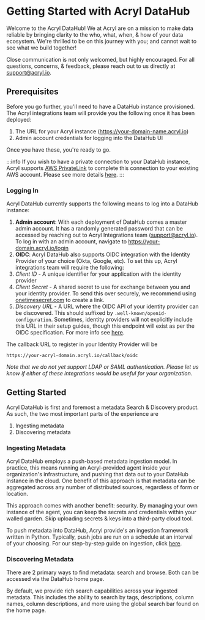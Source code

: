 # Getting Started with Acryl DataHub


Welcome to the Acryl DataHub! We at Acryl are on a mission to make data reliable by bringing clarity to the who, what, when, & how of your data ecosystem. We're thrilled to be on this journey with you; and cannot wait to see what we build together!

Close communication is not only welcomed, but highly encouraged. For all questions, concerns, & feedback, please reach out to us directly at support@acryl.io. 

## Prerequisites

Before you go further, you'll need to have a DataHub instance provisioned. The Acryl integrations team will provide you the following once it has been deployed:

1. The URL for your Acryl instance (https://your-domain-name.acryl.io)
2. Admin account credentials for logging into the DataHub UI

Once you have these, you're ready to go.

:::info
If you wish to have a private connection to your DataHub instance, Acryl supports [AWS PrivateLink](https://aws.amazon.com/privatelink/) to complete this connection to your existing AWS account. Please see more details [here](integrations/aws-privatelink.md).
:::

### Logging In

Acryl DataHub currently supports the following means to log into a DataHub instance:

1. **Admin account**: With each deployment of DataHub comes a master admin account. It has a randomly generated password that can be accessed by reaching out to Acryl Integrations team (support@acryl.io). To log in with an admin account, navigate to https://your-domain.acryl.io/login
2. **OIDC**: Acryl DataHub also supports OIDC integration with the Identity Provider of your choice (Okta, Google, etc). To set this up, Acryl integrations team will require the following:
3. _Client ID_ - A unique identifier for your application with the identity provider
4. _Client Secret_ - A shared secret to use for exchange between you and your identity provider. To send this over securely, we recommend using [onetimesecret.com](https://onetimesecret.com/) to create a link.
5. _Discovery URL_ - A URL where the OIDC API of your identity provider can be discovered. This should suffixed by `.well-known/openid-configuration`. Sometimes, identity providers will not explicitly include this URL in their setup guides, though this endpoint will exist as per the OIDC specification. For more info see [here](http://openid.net/specs/openid-connect-discovery-1\_0.html).

The callback URL to register in your Identity Provider will be

```
https://your-acryl-domain.acryl.io/callback/oidc 
```

_Note that we do not yet support LDAP or SAML authentication. Please let us know if either of these integrations would be useful for your organization._

## Getting Started

Acryl DataHub is first and foremost a metadata Search & Discovery product. As such, the two most important parts of the experience are

1. Ingesting metadata
2. Discovering metadata

### Ingesting Metadata

Acryl DataHub employs a push-based metadata ingestion model. In practice, this means running an Acryl-provided agent inside your organization's infrastructure, and pushing that data out to your DataHub instance in the cloud. One benefit of this approach is that metadata can be aggregated across any number of distributed sources, regardless of form or location.

This approach comes with another benefit: security. By managing your own instance of the agent, you can keep the secrets and credentials within your walled garden. Skip uploading secrets & keys into a third-party cloud tool. 

To push metadata into DataHub, Acryl provide's an ingestion framework written in Python. Typically, push jobs are run on a schedule at an interval of your choosing. For our step-by-step guide on ingestion, click [here](docs/managed-datahub/metadata-ingestion-with-acryl/ingestion.md).

### Discovering Metadata

There are 2 primary ways to find metadata: search and browse. Both can be accessed via the DataHub home page.

By default, we provide rich search capabilities across your ingested metadata. This includes the ability to search by tags, descriptions, column names, column descriptions, and more using the global search bar found on the home page.

